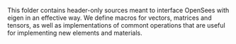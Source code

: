 This folder contains header-only sources meant to interface OpenSees with eigen in an effective way. 
We define macros for vectors, matrices and tensors, as well as implementations of commont operations
that are useful for implementing new elements and materials. 

 